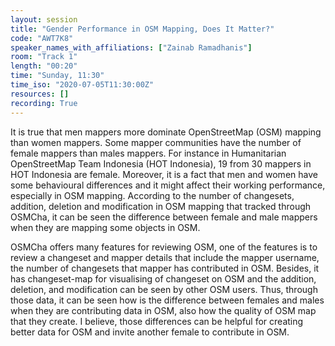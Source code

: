 ```yaml
---
layout: session
title: "Gender Performance in OSM Mapping, Does It Matter?"
code: "AWT7K8"
speaker_names_with_affiliations: ["Zainab Ramadhanis"]
room: "Track 1"
length: "00:20"
time: "Sunday, 11:30"
time_iso: "2020-07-05T11:30:00Z"
resources: []
recording: True
---
```

It is true that men mappers more dominate OpenStreetMap (OSM) mapping than women mappers. Some mapper communities have the number of female mappers than males mappers. For instance in Humanitarian OpenStreetMap Team Indonesia (HOT Indonesia), 19 from 30 mappers in HOT Indonesia are female. Moreover, it is a fact that men and women have some behavioural differences and it might affect their working performance, especially in OSM mapping. According to the number of changesets, addition, deletion and modification in OSM mapping that tracked through OSMCha, it can be seen the difference between female and male mappers when they are mapping some objects in OSM. 

OSMCha offers many features for reviewing OSM, one of the features is to review a changeset and mapper details that include the mapper username, the number of changesets that mapper has contributed in OSM. Besides, it has changeset-map for visualising of changeset on OSM and the addition, deletion, and modification can be seen by other OSM users. Thus, through those data, it can be seen how is the difference between females and males when they are contributing data in OSM, also how the quality of OSM map that they create. I believe, those differences can be helpful for creating better data for OSM and invite another female to contribute in OSM.
